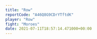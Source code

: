 ```yaml
---
title: "Row"
reportCode: "A46Q8G9CDrYTftdK"
player: "Row"
fight: "Moroes"
date: 2021-07-11T18:57:14.471000+00:00
---
```

